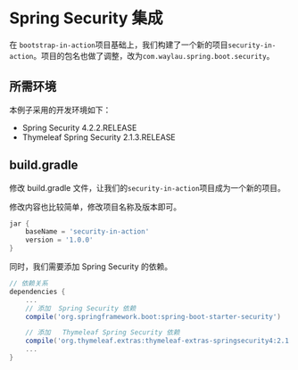# Spring Security 集成


在 `bootstrap-in-action`项目基础上，我们构建了一个新的项目`security-in-action`。项目的包名也做了调整，改为`com.waylau.spring.boot.security`。

## 所需环境

本例子采用的开发环境如下：

* Spring Security 4.2.2.RELEASE
* Thymeleaf Spring Security 2.1.3.RELEASE

## build.gradle

修改 build.gradle 文件，让我们的`security-in-action`项目成为一个新的项目。

修改内容也比较简单，修改项目名称及版本即可。

```groovy
jar {
	baseName = 'security-in-action'
	version = '1.0.0'
}
```
 
同时，我们需要添加  Spring Security 的依赖。

```groovy
// 依赖关系
dependencies {
	...
	// 添加  Spring Security 依赖
	compile('org.springframework.boot:spring-boot-starter-security')

	// 添加   Thymeleaf Spring Security 依赖
	compile('org.thymeleaf.extras:thymeleaf-extras-springsecurity4:2.1.3.RELEASE')
 	...
}
```
 
